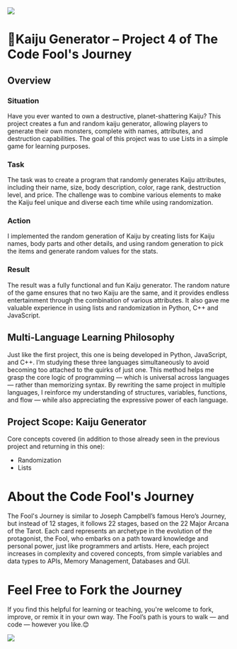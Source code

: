 <body>
<img src=";" />

<h1>🦖Kaiju Generator – Project 4 of The Code Fool's Journey</h1>

<h2>Overview</h2>

<h3>Situation</h3>
<p>Have you ever wanted to own a destructive, planet-shattering Kaiju? This project creates a fun and random kaiju generator, allowing players to generate their own monsters, complete with names, attributes, and destruction capabilities. The goal of this project was to use Lists in a simple game for learning purposes.</p>

<h3>Task</h3>
<p>The task was to create a program that randomly generates Kaiju attributes, including their name, size, body description, color, rage rank, destruction level, and price. The challenge was to combine various elements to make the Kaiju feel unique and diverse each time while using randomization.</p>

<h3>Action</h3>
<p>I implemented the random generation of Kaiju by creating lists for Kaiju names, body parts and other details, and using random generation to pick the items and generate random values for the stats.</p>

<h3>Result</h3>
<p>The result was a fully functional and fun Kaiju generator. The random nature of the game ensures that no two Kaiju are the same, and it provides endless entertainment through the combination of various attributes. It also gave me valuable experience in using lists and randomization in Python, C++ and JavaScript.</p>

<h2>Multi-Language Learning Philosophy</h2>
<p>Just like the first project, this one is being developed in Python, JavaScript, and C++. I’m studying these three languages simultaneously to avoid becoming too attached to the quirks of just one. This method helps me grasp the core logic of programming — which is universal across languages — rather than memorizing syntax. By rewriting the same project in multiple languages, I reinforce my understanding of structures, variables, functions, and flow — while also appreciating the expressive power of each language.</p>

<h2>Project Scope: Kaiju Generator</h2>
<p>Core concepts covered (in addition to those already seen in the previous project and returning in this one):</p>
<ul>
  <li>Randomization</li>
  <li>Lists</li>
</ul>

<h1>About the Code Fool's Journey</h1>
<p>The Fool's Journey is similar to Joseph Campbell’s famous Hero’s Journey, but instead of 12 stages, it follows 22 stages, based on the 22 Major Arcana of the Tarot. Each card represents an archetype in the evolution of the protagonist, the Fool, who embarks on a path toward knowledge and personal power, just like programmers and artists. Here, each project increases in complexity and covered concepts, from simple variables and data types to APIs, Memory Management, Databases and GUI.</p>

<h1>Feel Free to Fork the Journey</h1>
<p>If you find this helpful for learning or teaching, you're welcome to fork, improve, or remix it in your own way. The Fool’s path is yours to walk — and code — however you like.😊</p>

<img src=";" />

</body>





